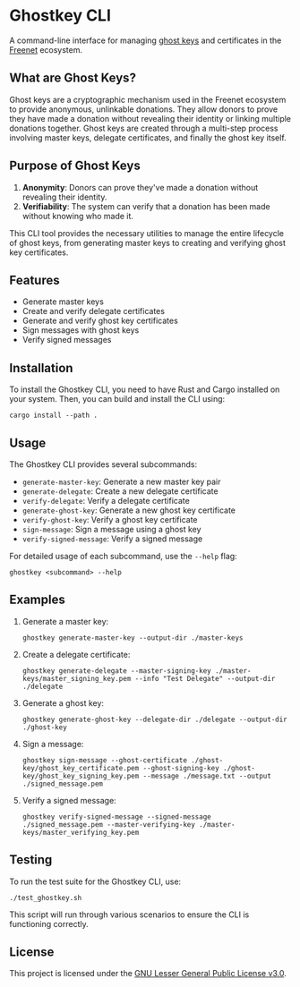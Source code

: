 # Ghostkey CLI

A command-line interface for managing [ghost keys](https://freenet.org/ghostkey/) and certificates
in the [Freenet](https://freenet.org/) ecosystem.

## What are Ghost Keys?

Ghost keys are a cryptographic mechanism used in the Freenet ecosystem to provide anonymous,
unlinkable donations. They allow donors to prove they have made a donation without revealing their
identity or linking multiple donations together. Ghost keys are created through a multi-step process
involving master keys, delegate certificates, and finally the ghost key itself.

## Purpose of Ghost Keys

1. **Anonymity**: Donors can prove they've made a donation without revealing their identity.
2. **Verifiability**: The system can verify that a donation has been made without knowing who made
   it.

This CLI tool provides the necessary utilities to manage the entire lifecycle of ghost keys, from
generating master keys to creating and verifying ghost key certificates.

## Features

- Generate master keys
- Create and verify delegate certificates
- Generate and verify ghost key certificates
- Sign messages with ghost keys
- Verify signed messages

## Installation

To install the Ghostkey CLI, you need to have Rust and Cargo installed on your system. Then, you can
build and install the CLI using:

```
cargo install --path .
```

## Usage

The Ghostkey CLI provides several subcommands:

- `generate-master-key`: Generate a new master key pair
- `generate-delegate`: Create a new delegate certificate
- `verify-delegate`: Verify a delegate certificate
- `generate-ghost-key`: Generate a new ghost key certificate
- `verify-ghost-key`: Verify a ghost key certificate
- `sign-message`: Sign a message using a ghost key
- `verify-signed-message`: Verify a signed message

For detailed usage of each subcommand, use the `--help` flag:

```
ghostkey <subcommand> --help
```

## Examples

1. Generate a master key:

   ```
   ghostkey generate-master-key --output-dir ./master-keys
   ```

2. Create a delegate certificate:

   ```
   ghostkey generate-delegate --master-signing-key ./master-keys/master_signing_key.pem --info "Test Delegate" --output-dir ./delegate
   ```

3. Generate a ghost key:

   ```
   ghostkey generate-ghost-key --delegate-dir ./delegate --output-dir ./ghost-key
   ```

4. Sign a message:

   ```
   ghostkey sign-message --ghost-certificate ./ghost-key/ghost_key_certificate.pem --ghost-signing-key ./ghost-key/ghost_key_signing_key.pem --message ./message.txt --output ./signed_message.pem
   ```

5. Verify a signed message:
   ```
   ghostkey verify-signed-message --signed-message ./signed_message.pem --master-verifying-key ./master-keys/master_verifying_key.pem
   ```

## Testing

To run the test suite for the Ghostkey CLI, use:

```
./test_ghostkey.sh
```

This script will run through various scenarios to ensure the CLI is functioning correctly.

## License

This project is licensed under the
[GNU Lesser General Public License v3.0](https://www.gnu.org/licenses/lgpl-3.0.html).
